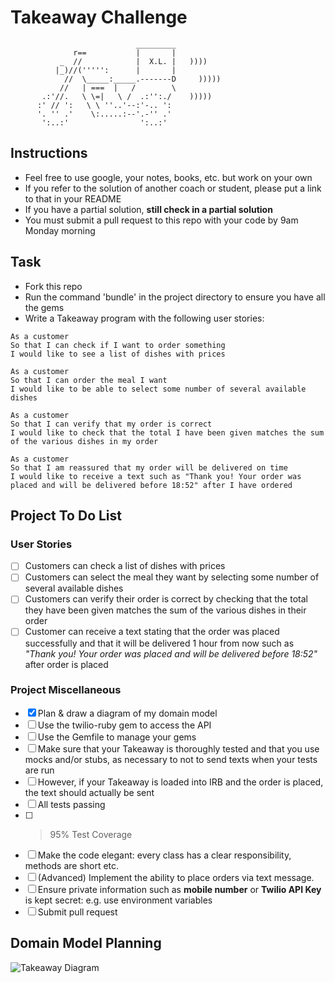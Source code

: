 # Takeaway Challenge

```
                            _________
              r==           |       |
           _  //            |  X.L. |   ))))
          |_)//(''''':      |       |
            //  \_____:_____.-------D     )))))
           //   | ===  |   /        \
       .:'//.   \ \=|   \ /  .:'':./    )))))
      :' // ':   \ \ ''..'--:'-.. ':
      '. '' .'    \:.....:--'.-'' .'
       ':..:'                ':..:'

```

## Instructions

- Feel free to use google, your notes, books, etc. but work on your own
- If you refer to the solution of another coach or student, please put a link to that in your README
- If you have a partial solution, **still check in a partial solution**
- You must submit a pull request to this repo with your code by 9am Monday morning

## Task

- Fork this repo
- Run the command 'bundle' in the project directory to ensure you have all the gems
- Write a Takeaway program with the following user stories:

```
As a customer
So that I can check if I want to order something
I would like to see a list of dishes with prices

As a customer
So that I can order the meal I want
I would like to be able to select some number of several available dishes

As a customer
So that I can verify that my order is correct
I would like to check that the total I have been given matches the sum of the various dishes in my order

As a customer
So that I am reassured that my order will be delivered on time
I would like to receive a text such as "Thank you! Your order was placed and will be delivered before 18:52" after I have ordered
```

## Project To Do List

### User Stories

- [ ] Customers can check a list of dishes with prices
- [ ] Customers can select the meal they want by selecting some number of several available dishes
- [ ] Customers can verify their order is correct by checking that the total they have been given matches the sum of the various dishes in their order
- [ ] Customer can receive a text stating that the order was placed successfully and that it will be delivered 1 hour from now such as _"Thank you! Your order was placed and will be delivered before 18:52"_ after order is placed

### Project Miscellaneous

- [x] Plan & draw a diagram of my domain model
- [ ] Use the twilio-ruby gem to access the API
- [ ] Use the Gemfile to manage your gems
- [ ] Make sure that your Takeaway is thoroughly tested and that you use mocks and/or stubs, as necessary to not to send texts when your tests are run
- [ ] However, if your Takeaway is loaded into IRB and the order is placed, the text should actually be sent
- [ ] All tests passing
- [ ] > 95% Test Coverage
- [ ] Make the code elegant: every class has a clear responsibility, methods are short etc.
- [ ] (Advanced) Implement the ability to place orders via text message.
- [ ] Ensure private information such as **mobile number** or **Twilio API Key** is kept secret: e.g. use environment variables
- [ ] Submit pull request

## Domain Model Planning

![Takeaway Diagram](https://lucid.app/publicSegments/view/549dcc6d-b3a7-4b9a-bf49-e0d2cf0aac6c/image.png)
